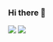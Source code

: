 ### Hi there 👋



<img src="https://github.com/leoly12/leoly12/blob/main/markus-spiske-cvBBO4PzWPg-unsplash.jpg">

<img src="https://github.com/leoly12/leoly12/blob/main/original.avif">



<!--
**leoly12/leoly12** is a ✨ _special_ ✨ repository because its `README.md` (this file) appears on your GitHub profile.

markus-spiske-cvBBO4PzWPg-unsplash.jpg

<img src="https://raw.githubusercontent.com/rzashakeri/beautifygithubprofile/master/cover-repo.jpg">

<img src="https://github.com/leoly12/leoly12/markus-spiske-cvBBO4PzWPg-unsplash.jpg">



Here are some ideas to get you started:

- 🔭 I’m currently working on ...
- 🌱 I’m currently learning ...
- 👯 I’m looking to collaborate on ...
- 🤔 I’m looking for help with ...
- 💬 Ask me about ...
- 📫 How to reach me: ...
- 😄 Pronouns: ...
- ⚡ Fun fact: ...
-->
